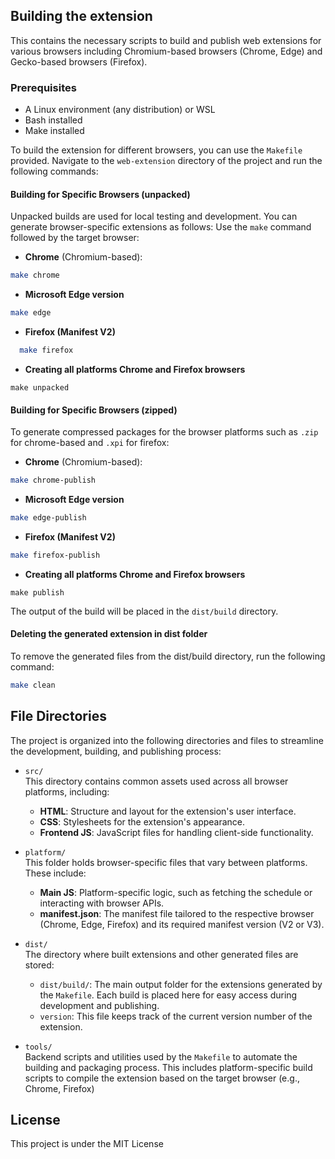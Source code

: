 

## Building the extension
This contains the necessary scripts to build and publish web extensions for various browsers including Chromium-based browsers (Chrome, Edge) and Gecko-based browsers (Firefox).

### Prerequisites

- A Linux environment (any distribution) or WSL
- Bash installed
- Make installed

To build the extension for different browsers, you can use the `Makefile` provided. Navigate to the `web-extension` directory of the project and run the following commands:

#### Building for Specific Browsers (unpacked)
Unpacked builds are used for local testing and development. You can generate browser-specific extensions as follows:
Use the `make` command followed by the target browser:

- **Chrome** (Chromium-based): 
```bash
make chrome
```
- **Microsoft Edge version**
```bash
make edge
```
- **Firefox (Manifest V2)**
```bash
  make firefox
```
- **Creating all platforms Chrome and Firefox browsers**
```
make unpacked
```

#### Building for Specific Browsers (zipped)
To generate compressed packages for the browser platforms such as `.zip` for chrome-based and `.xpi` for firefox:

- **Chrome** (Chromium-based): 
```bash
make chrome-publish
```
- **Microsoft Edge version**
```bash
make edge-publish
```
- **Firefox (Manifest V2)**
```bash
make firefox-publish
```
- **Creating all platforms Chrome and Firefox browsers**
```
make publish
```
The output of the build will be placed in the `dist/build` directory.

#### Deleting the generated extension in dist folder

To remove the generated files from the dist/build directory, run the following command:
```bash
make clean
```

## File Directories

The project is organized into the following directories and files to streamline the development, building, and publishing process:

- `src/`  
  This directory contains common assets used across all browser platforms, including:
  - **HTML**: Structure and layout for the extension's user interface.
  - **CSS**: Stylesheets for the extension's appearance.
  - **Frontend JS**: JavaScript files for handling client-side functionality.

- `platform/`  
  This folder holds browser-specific files that vary between platforms. These include:
  - **Main JS**: Platform-specific logic, such as fetching the schedule or interacting with browser APIs.
  - **manifest.json**: The manifest file tailored to the respective browser (Chrome, Edge, Firefox) and its required manifest version (V2 or V3).

- `dist/`  
  The directory where built extensions and other generated files are stored:
  - `dist/build/`: The main output folder for the extensions generated by the `Makefile`. Each build is placed here for easy access during development and publishing.
  - `version`: This file keeps track of the current version number of the extension.

- `tools/`  
  Backend scripts and utilities used by the `Makefile` to automate the building and packaging process. This includes platform-specific build scripts to compile the extension based on the target browser (e.g., Chrome, Firefox)

## License

This project is under the MIT License

